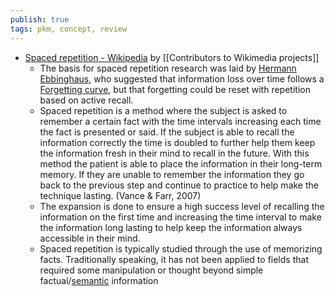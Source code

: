 ```yaml
---
publish: true
tags: pkm, concept, review
---
```

- [Spaced repetition - Wikipedia](https://en.wikipedia.org/wiki/Spaced_repetition) by [[Contributors to Wikimedia projects]]
    - The basis for spaced repetition research was laid by [Hermann Ebbinghaus](https://wikipedia.org/wiki/Hermann_Ebbinghaus), who suggested that information loss over time follows a [Forgetting curve](https://wikipedia.org/wiki/Forgetting_curve), but that forgetting could be reset with repetition based on active recall.
    - Spaced repetition is a method where the subject is asked to remember a certain fact with the time intervals increasing each time the fact is presented or said. If the subject is able to recall the information correctly the time is doubled to further help them keep the information fresh in their mind to recall in the future. With this method the patient is able to place the information in their long-term memory. If they are unable to remember the information they go back to the previous step and continue to practice to help make the technique lasting. (Vance & Farr, 2007)
    - The expansion is done to ensure a high success level of recalling the information on the first time and increasing the time interval to make the information long lasting to help keep the information always accessible in their mind.
    - Spaced repetition is typically studied through the use of memorizing facts. Traditionally speaking, it has not been applied to fields that required some manipulation or thought beyond simple factual/[semantic](/wiki/Semantics "Semantics") information

